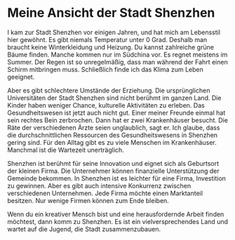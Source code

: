 # Meine Ansicht der Stadt Shenzhen

I kam zur Stadt Shenzhen vor einigen Jahren, und hat mich am Lebensstil hier gewöhnt.
Es gibt niemals Temperatur unter 0 Grad. Deshalb man braucht keine Winterkleidung und Heizung.
Du kannst zahlreiche grüne Bäume finden. Manche kommen nur im Südchina vor.
Es regnet meistens im Summer. Der Regen ist so unregelmäßig, dass man während der Fahrt einen Schirm mitbringen muss. Schließlich finde ich das Klima zum Leben geeignet.

Aber es gibt schlechtere Umstände der Erziehung. Die ursprünglichen Universitäten der Stadt Shenzhen 
sind nicht berühmt im ganzen Land. Die Kinder haben weniger Chance, kulturelle Aktivitäten zu erleben.
Das Gesundheitswesen ist jetzt auch nicht gut. Einer meiner Freunde einmal hat
sein rechtes Bein zerbrochen. Dann hat er zwei Krankenhäuser besucht. Die Räte der verschiedenen
Ärzte seien unglaublich, sagt er. Ich glaube, dass die durchschnittlichen Ressourcen des Gesundheitswesens in Shenzhen gering sind. Für den Alltag gibt es zu viele Menschen im Krankenhäuser.
Manchmal ist die Wartezeit unerträglich.

Shenzhen ist berühmt für seine Innovation und eignet sich als Geburtsort der kleinen Firma.
Die Unternehmer können finanzielle Unterstützung der Gemeinde bekommen. In Shenzhen ist es leichter
für eine Firma, Investition zu gewinnen. Aber es gibt auch intensive Konkurrenz zwischen
verschiedenen Unternehmen. Jede Firma möchte einen Marktanteil besitzen. Nur wenige Firmen
können zum Ende bleiben.

Wenn du ein kreativer Mensch bist und eine herausfordernde Arbeit finden möchtest,
dann komm zu Shenzhen. Es ist ein vielversprechendes Land und wartet auf die Jugend, die Stadt zusammenzubauen.

